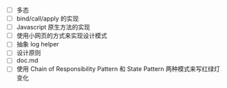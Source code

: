 - [ ] 多态
- [ ] bind/call/apply 的实现
- [ ] Javascript 原生方法的实现
- [ ] 使用小网页的方式来实现设计模式
- [ ] 抽象 log helper
- [ ] 设计原则
- [ ] doc.md
- [ ] 使用 Chain of Responsibility Pattern 和 State Pattern 两种模式来写红绿灯变化
